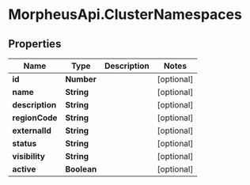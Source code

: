 # MorpheusApi.ClusterNamespaces

## Properties

Name | Type | Description | Notes
------------ | ------------- | ------------- | -------------
**id** | **Number** |  | [optional] 
**name** | **String** |  | [optional] 
**description** | **String** |  | [optional] 
**regionCode** | **String** |  | [optional] 
**externalId** | **String** |  | [optional] 
**status** | **String** |  | [optional] 
**visibility** | **String** |  | [optional] 
**active** | **Boolean** |  | [optional] 



